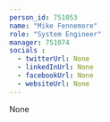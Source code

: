 ```yaml
---
person_id: 751053
name: "Mike Fennemore"
role: "System Engineer"
manager: 751074
socials :
  - twitterUrl: None
  - linkedInUrl: None
  - facebookUrl: None
  - websiteUrl: None
---
```

None
